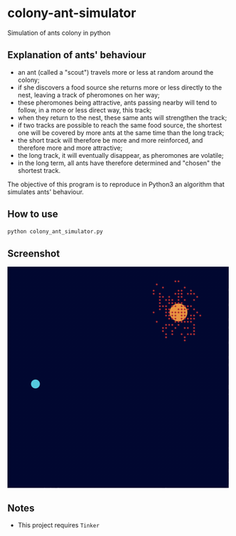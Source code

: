 # colony-ant-simulator

Simulation of ants colony in python

## Explanation of ants' behaviour

-   an ant (called a "scout") travels more or less at random around the colony;
-   if she discovers a food source she returns more or less directly to the nest, leaving a track of pheromones on her way;
-   these pheromones being attractive, ants passing nearby will tend to follow, in a more or less direct way, this track;
-   when they return to the nest, these same ants will strengthen the track;
-   if two tracks are possible to reach the same food source, the shortest one will be covered by more ants at the same time than the long track;
-   the short track will therefore be more and more reinforced, and therefore more and more attractive;
-   the long track, it will eventually disappear, as pheromones are volatile;
-   in the long term, all ants have therefore determined and "chosen" the shortest track.

The objective of this program is to reproduce in Python3 an algorithm that simulates ants' behaviour.

## How to use

```bash
python colony_ant_simulator.py
```

## Screenshot

![Screenshot](screenshot.gif)

## Notes

-   This project requires `Tinker`
